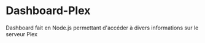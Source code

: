 # Dashboard-Plex
Dashboard fait en Node.js permettant d'accéder à divers informations sur le serveur Plex
